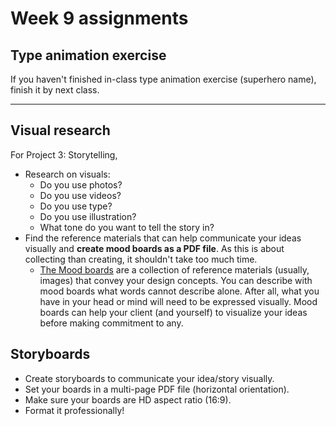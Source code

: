 # Week 9 assignments

## Type animation exercise
If you haven't finished in-class type animation exercise (superhero name), finish it by next class.

-----

## Visual research
For Project 3: Storytelling,

- Research on visuals:
  - Do you use photos?
  - Do you use videos?
  - Do you use type?
  - Do you use illustration?
  - What tone do you want to tell the story in? 
- Find the reference materials that can help communicate your ideas visually and **create mood boards as a PDF file**. As this is about collecting than creating, it shouldn't take too much time. 
  - [The Mood boards](https://duckduckgo.com/?q=mood+boards&bext=msl&atb=v81-4__&iax=images&ia=images&iai=http%3A%2F%2Fcdn.makeuseof.com%2Fwp-content%2Fuploads%2F2015%2F09%2FMoodboard.jpg%3F6f25c7) are a collection of reference materials (usually, images) that convey your design concepts. You can describe with mood boards what words cannot describe alone. After all, what you have in your head or mind will need to be expressed visually. Mood boards can help your client (and yourself) to visualize your ideas before making commitment to any.


## Storyboards
- Create storyboards to communicate your idea/story visually.
- Set your boards in a multi-page PDF file (horizontal orientation). 
- Make sure your boards are HD aspect ratio (16:9).
- Format it professionally!
